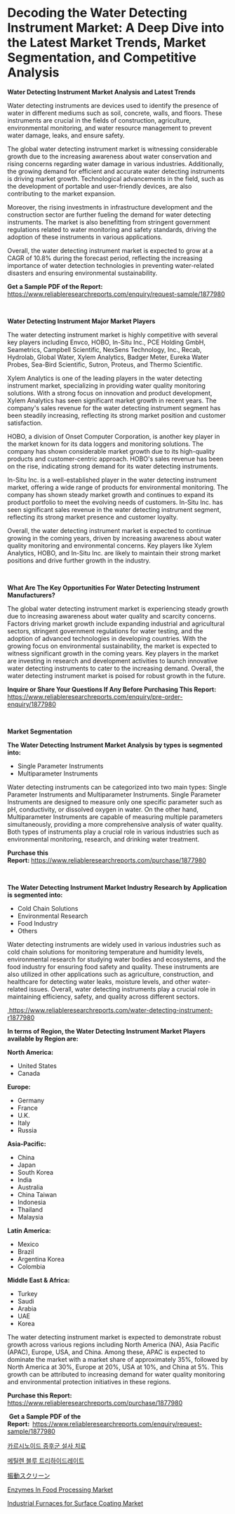 <p><h1>Decoding the Water Detecting Instrument Market: A Deep Dive into the Latest Market Trends, Market Segmentation, and Competitive Analysis</h1></p><p><strong>Water Detecting Instrument Market Analysis and Latest Trends</strong></p>
<p><p>Water detecting instruments are devices used to identify the presence of water in different mediums such as soil, concrete, walls, and floors. These instruments are crucial in the fields of construction, agriculture, environmental monitoring, and water resource management to prevent water damage, leaks, and ensure safety.</p><p>The global water detecting instrument market is witnessing considerable growth due to the increasing awareness about water conservation and rising concerns regarding water damage in various industries. Additionally, the growing demand for efficient and accurate water detecting instruments is driving market growth. Technological advancements in the field, such as the development of portable and user-friendly devices, are also contributing to the market expansion.</p><p>Moreover, the rising investments in infrastructure development and the construction sector are further fueling the demand for water detecting instruments. The market is also benefitting from stringent government regulations related to water monitoring and safety standards, driving the adoption of these instruments in various applications.</p><p>Overall, the water detecting instrument market is expected to grow at a CAGR of 10.8% during the forecast period, reflecting the increasing importance of water detection technologies in preventing water-related disasters and ensuring environmental sustainability.</p></p>
<p><strong>Get a Sample PDF of the Report:&nbsp;</strong> <a href="https://www.reliableresearchreports.com/enquiry/request-sample/1877980">https://www.reliableresearchreports.com/enquiry/request-sample/1877980</a></p>
<p>&nbsp;</p>
<p><strong>Water Detecting Instrument Major Market Players</strong></p>
<p><p>The water detecting instrument market is highly competitive with several key players including Envco, HOBO, In-Situ Inc., PCE Holding GmbH, Seametrics, Campbell Scientific, NexSens Technology, Inc., Recab, Hydrolab, Global Water, Xylem Analytics, Badger Meter, Eureka Water Probes, Sea-Bird Scientific, Sutron, Proteus, and Thermo Scientific.</p><p>Xylem Analytics is one of the leading players in the water detecting instrument market, specializing in providing water quality monitoring solutions. With a strong focus on innovation and product development, Xylem Analytics has seen significant market growth in recent years. The company's sales revenue for the water detecting instrument segment has been steadily increasing, reflecting its strong market position and customer satisfaction.</p><p>HOBO, a division of Onset Computer Corporation, is another key player in the market known for its data loggers and monitoring solutions. The company has shown considerable market growth due to its high-quality products and customer-centric approach. HOBO's sales revenue has been on the rise, indicating strong demand for its water detecting instruments.</p><p>In-Situ Inc. is a well-established player in the water detecting instrument market, offering a wide range of products for environmental monitoring. The company has shown steady market growth and continues to expand its product portfolio to meet the evolving needs of customers. In-Situ Inc. has seen significant sales revenue in the water detecting instrument segment, reflecting its strong market presence and customer loyalty.</p><p>Overall, the water detecting instrument market is expected to continue growing in the coming years, driven by increasing awareness about water quality monitoring and environmental concerns. Key players like Xylem Analytics, HOBO, and In-Situ Inc. are likely to maintain their strong market positions and drive further growth in the industry.</p></p>
<p>&nbsp;</p>
<p><strong>What Are The Key Opportunities For Water Detecting Instrument Manufacturers?</strong></p>
<p><p>The global water detecting instrument market is experiencing steady growth due to increasing awareness about water quality and scarcity concerns. Factors driving market growth include expanding industrial and agricultural sectors, stringent government regulations for water testing, and the adoption of advanced technologies in developing countries. With the growing focus on environmental sustainability, the market is expected to witness significant growth in the coming years. Key players in the market are investing in research and development activities to launch innovative water detecting instruments to cater to the increasing demand. Overall, the water detecting instrument market is poised for robust growth in the future.</p></p>
<p><strong>Inquire or Share Your Questions If Any Before Purchasing This Report:</strong> <a href="https://www.reliableresearchreports.com/enquiry/pre-order-enquiry/1877980">https://www.reliableresearchreports.com/enquiry/pre-order-enquiry/1877980</a></p>
<p>&nbsp;</p>
<p><strong>Market Segmentation</strong></p>
<p><strong>The Water Detecting Instrument Market Analysis by types is segmented into:</strong></p>
<p><ul><li>Single Parameter Instruments</li><li>Multiparameter Instruments</li></ul></p>
<p><p>Water detecting instruments can be categorized into two main types: Single Parameter Instruments and Multiparameter Instruments. Single Parameter Instruments are designed to measure only one specific parameter such as pH, conductivity, or dissolved oxygen in water. On the other hand, Multiparameter Instruments are capable of measuring multiple parameters simultaneously, providing a more comprehensive analysis of water quality. Both types of instruments play a crucial role in various industries such as environmental monitoring, research, and drinking water treatment.</p></p>
<p><strong>Purchase this Report:&nbsp;</strong><a href="https://www.reliableresearchreports.com/purchase/1877980">https://www.reliableresearchreports.com/purchase/1877980</a></p>
<p>&nbsp;</p>
<p><strong>The Water Detecting Instrument Market Industry Research by Application is segmented into:</strong></p>
<p><ul><li>Cold Chain Solutions</li><li>Environmental Research</li><li>Food Industry</li><li>Others</li></ul></p>
<p><p>Water detecting instruments are widely used in various industries such as cold chain solutions for monitoring temperature and humidity levels, environmental research for studying water bodies and ecosystems, and the food industry for ensuring food safety and quality. These instruments are also utilized in other applications such as agriculture, construction, and healthcare for detecting water leaks, moisture levels, and other water-related issues. Overall, water detecting instruments play a crucial role in maintaining efficiency, safety, and quality across different sectors.</p></p>
<p><a href="https://www.reliableresearchreports.com/water-detecting-instrument-r1877980">&nbsp;https://www.reliableresearchreports.com/water-detecting-instrument-r1877980</a></p>
<p><strong>In terms of Region, the Water Detecting Instrument Market Players available by Region are:</strong></p>
<p>
    <p> <strong> North America: </strong>
        <ul>
            <li>United States</li>
            <li>Canada</li>
        </ul>
        </p> 
    <p> <strong> Europe: </strong>
        <ul>
            <li>Germany</li>
            <li>France</li>
            <li>U.K.</li>
            <li>Italy</li>
            <li>Russia</li>
        </ul>
        </p> 
    <p> <strong> Asia-Pacific: </strong>
        <ul>
            <li>China</li>
            <li>Japan</li>
            <li>South Korea</li>
            <li>India</li>
            <li>Australia</li>
            <li>China Taiwan</li>
            <li>Indonesia</li>
            <li>Thailand</li>
            <li>Malaysia</li>
        </ul>
        </p> 
    <p> <strong> Latin America: </strong>
        <ul>
            <li>Mexico</li>
            <li>Brazil</li>
            <li>Argentina Korea</li>
            <li>Colombia</li>
        </ul>
        </p> 
    <p> <strong> Middle East & Africa: </strong>
        <ul>
            <li>Turkey</li>
            <li>Saudi</li>
            <li>Arabia</li>
            <li>UAE</li>
            <li>Korea</li>
        </ul>
    </p>
    </p>
<p><p>The water detecting instrument market is expected to demonstrate robust growth across various regions including North America (NA), Asia Pacific (APAC), Europe, USA, and China. Among these, APAC is expected to dominate the market with a market share of approximately 35%, followed by North America at 30%, Europe at 20%, USA at 10%, and China at 5%. This growth can be attributed to increasing demand for water quality monitoring and environmental protection initiatives in these regions.</p></p>
<p><strong>Purchase this Report: </strong><a href="https://www.reliableresearchreports.com/purchase/1877980">https://www.reliableresearchreports.com/purchase/1877980</a></p>
<p>&nbsp;<strong>Get a Sample PDF of the Report:&nbsp;&nbsp;</strong><a href="https://www.reliableresearchreports.com/enquiry/request-sample/1877980">https://www.reliableresearchreports.com/enquiry/request-sample/1877980</a></p>
<p><strong></strong></p>
<p><p><a href="https://medium.com/@fabiancobuc20222022/%EC%B9%B4%EB%A5%B4%EC%8B%9C%EB%85%B8%EC%9D%B4%EB%93%9C-%EC%A6%9D%ED%9B%84%EA%B5%B0-%EC%84%A4%EC%82%AC-%EC%B9%98%EB%A3%8C-%EC%8B%9C%EC%9E%A5-%EC%8B%9C%EC%9E%A5-cagr-%EC%8B%9C%EC%9E%A5-%EB%8F%99%ED%96%A5-%EB%B0%8F-%EC%84%B1%EC%9E%A5-%EC%A0%84%EB%9E%B5%EC%97%90-%EB%8C%80%ED%95%9C-%ED%86%B5%EC%B0%B0%EB%A0%A5-ef6414965c5e">카르시노이드 증후군 설사 치료</a></p><p><a href="https://medium.com/@codinchelcea2022/%EB%A9%94%ED%8B%B8%EB%A0%8C-%EB%B8%94%EB%A3%A8-%EC%82%BC%EC%88%98%ED%99%94%EB%AC%BC-%EC%8B%9C%EC%9E%A5-2031%EB%85%84%EA%B9%8C%EC%A7%80%EC%9D%98-%ED%8A%B8%EB%A0%8C%EB%93%9C-%EC%98%88%EC%B8%A1-%EB%B0%8F-%EA%B2%BD%EC%9F%81-%EB%B6%84%EC%84%9D-b919da4a28a5">메틸렌 블루 트리하이드레이트</a></p><p><a href="https://medium.com/@julian6skinner/%E6%8C%AF%E5%8B%95%E3%82%B9%E3%82%AF%E3%83%AA%E3%83%BC%E3%83%B3%E5%B8%82%E5%A0%B4%E3%81%AE%E5%88%86%E6%9E%90-%E4%B8%96%E7%95%8C%E3%81%AE%E7%94%A3%E6%A5%AD%E3%81%AE%E8%A6%8B%E9%80%9A%E3%81%97%E3%81%A8%E4%BA%88%E6%B8%AC-2024%E5%B9%B4%E3%81%8B%E3%82%892031%E5%B9%B4-a0dcab200b92">振動スクリーン</a></p><p><a href="https://issuu.com/reportprime-2/docs/enzymes-in-food-processing-market-size-2030.pptx">Enzymes In Food Processing Market</a></p><p><a href="https://github.com/brentleyjimmiealvaradoz4l1rea/Market-Research-Report-List-2/blob/main/industrial-furnaces-for-surface-coating-market.md">Industrial Furnaces for Surface Coating Market</a></p></p>